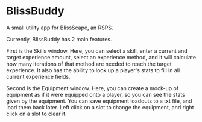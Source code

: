# BlissBuddy
A small utility app for BlissScape, an RSPS.

Currently, BlissBuddy has 2 main features.

First is the Skills window. Here, you can select a skill, enter a current and target experience amount, select an experience method, and it will calculate how many iterations of that method are needed to reach the target experience. It also has the ability to look up a player's stats to fill in all current experience fields.

Second is the Equipment window. Here, you can create a mock-up of equipment as if it were equipped onto a player, so you can see the stats given by the equipment. You can save equipment loadouts to a txt file, and load them back later. Left click on a slot to change the equipment, and right click on a slot to clear it.
